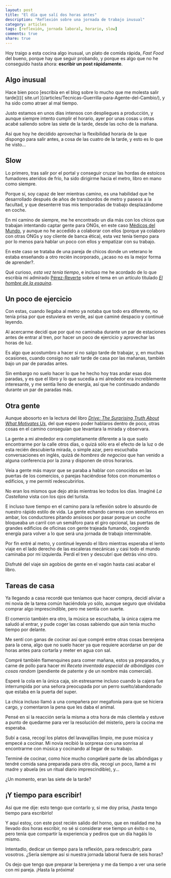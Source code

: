 ```yaml
---
layout: post
title: "El día que salí dos horas antes"
description: "Reflexión sobre una jornada de trabajo inusual"
category: articles
tags: [reflexión, jornada laboral, horario, slow]
comments: true
share: true
---
```


Hoy traigo a esta cocina algo inusual, un plato de comida rápida, *Fast Food* del bueno, porque hay que seguir probando, y porque es algo que no he conseguido hasta ahora: **escribir un post rápidamente**.

## Algo inusual

Hace bien poco [escribía en el blog sobre lo mucho que me molesta salir tarde]({{ site.url }}/articles/Tecnicas-Guerrilla-para-Agente-del-Cambio/), y ha sido como atraer al mal tiempo.

Justo estamos en unos días intensos con despliegues a producción, y aunque siempre intento cumplir el horario, ayer por unas cosas u otras acabé saliendo sobre las siete de la tarde, desde las ocho de la mañana.

Así que hoy he decidido aprovechar la flexibilidad horaria de la que dispongo para salir antes, a cosa de las cuatro de la tarde, y esto es lo que he visto...

## Slow

Lo primero, tras salir por el portal y conseguir cruzar las hordas de estoicos fumadores ateridos de frío, ha sido dirigirme hacia el metro, libro en mano como siempre.

Porque sí, soy capaz de leer mientras camino, es una habilidad que he desarrollado después de años de transbordos de metro y paseos a la facultad, y que desenterré tras mis temporadas de trabajo desplazándome en coche.

En mi camino de siempre, me he encontrado un día más con los chicos que trabajan intentando captar gente para ONGs, en este caso [Médicos del Mundo](https://www.medicosdelmundo.org/), y aunque no he accedido a colaborar con ellos (porque ya colaboro con otras ONGs y soy cliente de banca ética), esta vez tenía tiempo para por lo menos para hablar un poco con ellos y empatizar con su trabajo.

En este caso se trataba de una pareja de chicos donde un veterano le estaba enseñando a otro recién incorporado, ¿acaso no es la mejor forma de aprender?.

Qué curioso, *esta vez tenía tiempo*, e incluso me he acordado de lo que escribía mi admirado [Pérez-Reverte](https://twitter.com/perezreverte) sobre el tema en un artículo titulado [*El hombre de la esquina*](http://www.perezreverte.com/articulo/patentes-corso/960/el-hombre-de-la-esquina/).

## Un poco de ejercicio

Con estas, cuando llegaba al metro ya notaba que todo era diferente, no tenía prisa por que estuviera en verde, así que caminé despacio y continué leyendo.

Al acercarme decidí que por qué no caminaba durante un par de estaciones antes de entrar al tren, por hacer un poco de ejercicio y aprovechar las horas de luz. 

Es algo que acostumbro a hacer si no salgo tarde de trabajar, y, en muchas ocasiones, cuando consigo no salir tarde de casa por las mañanas, también bajo un par de paradas antes.

Sin embargo no suelo hacer lo que he hecho hoy tras andar esas dos paradas, y es que el libro y lo que sucedía a mi alrededor era increíblemente interesante, y me sentía lleno de energía, así que he continuado andando durante un par de paradas más.

## Otra gente

Aunque abosorto en la lectura del libro [*Drive: The Surprising Truth About What Motivates Us*](http://www.amazon.es/Drive-Surprising-Truth-About-Motivates/dp/184767769X/ref=sr_1_1?qid=1446664053), del que espero poder hablaros dentro de poco, otras cosas en el camino conseguían que levantara la mirada y observara.

La gente a mi alrededor era completamente diferente a la que suelo encontrarme por la calle otros días, o quizá sólo era el efecto de la luz o de esta recién descubierta mirada, o simple azar, pero escuchaba conversaciones en inglés, quizá de *hombres de negocios* que han venido a alguna conferencia por la zona y disponen de otros horarios.

Veía a gente más mayor que se paraba a hablar con conocidos en las puertas de los comercios, o parejas haciéndose fotos con monumentos o edificios, y me permití redescubrirlos. 

No eran los mismos que dejo atrás mientras leo todos los días. Imaginé *La Castellana* vista con los ojos del turista.

E incluso tuve tiempo en el camino para la reflexión sobre lo absurdo de nuestro rápido estilo de vida. La gente echando carreras con semáforos en ambar, los conductores pitando ansiosos por pasar porque un coche bloqueaba un carril con un semáforo para el giro opcional, las puertas de grandes edificios de oficinas con gente trajeada fumando, cogiendo energía para volver a lo que será una jornada de trabajo interminable.

Por fin entré al metro, y continué leyendo el libro mientras esperaba el lento viaje en el lado derecho de las escaleras mecánicas y casi todo el mundo caminaba por mi izquierda. Perdí el tren y descubrí que detrás vino otro.

Disfruté del viaje sin agobios de gente en el vagón hasta casi acabar el libro.

## Tareas de casa

Ya llegando a casa recordé que teníamos que hacer compra, decidí aliviar a mi novia de la tarea común haciéndola yo sólo, aunque seguro que olvidaba comprar algo imprescindible, pero me sentía con suerte. 

El comercio también era otro, la música se escuchaba, la única cajera me saludó al entrar, y pude coger las cosas sabiendo que aún tenía mucho tiempo por delante. 

Me sentí con ganas de cocinar así que compré entre otras cosas berenjena para la cena, algo que no suelo hacer ya que requiere acordarse un par de horas antes para cortarla y meter en agua con sal.

Compré también flamenquines para comer mañana, estos ya preparados, y carne de pollo para hacer mi *Receta inventada especial de albóndigas con cosas random* (pendiente de patente y de un nombre más comercial).

Esperé la cola en la única caja, sin estresarme incluso cuando la cajera fue interrumpida por una señora preocupada por un perro suelto/abandonado que estaba en la puerta del super. 

La chica incluso llamó a una compañera por megafonía para que se hiciera cargo, y comentaron la pena que les daba el animal. 

Pensé en si la reacción sería la misma a otra hora de más clientela y estuve a punto de quedarme para ver la resolución del misterio, pero la cocina me esperaba.

Subí a casa, recogí los platos del lavavajillas limpio, me puse música y empecé a cocinar. Mi novia recibió la sorpresa con una sonrisa al encontrarme con música y cocinando al llegar de su trabajo.

Terminé de cocinar, como hice mucho congelaré parte de las albóndigas y tendré comida sana preparada para otro día, recogí un poco, llamé a mi madre y abuela (es un ritual diario imprescindible), y...

¿Un momento, eran las siete de la tarde?

## ¡Y tiempo para escribir!

Así que me dije: esto tengo que contarlo y, si me doy prisa, ¡hasta tengo tiempo para escribirlo! 

Y aquí estoy, con este post recién salido del horno, que en realidad me ha llevado dos horas escribir, no sé si considerar ese tiempo un éxito o no, pero tenía que compartir la experiencia y pediros que un día hagáis lo mismo.

Intentadlo, dedicar un tiempo para la reflexión, para redescubrir, para vosotros. ¿Sería siempre así si nuestra jornada laboral fuera de seis horas? 

Os dejo que tengo que preparar la berenjena y me da tiempo a ver una serie con mi pareja. ¡Hasta la próxima!

